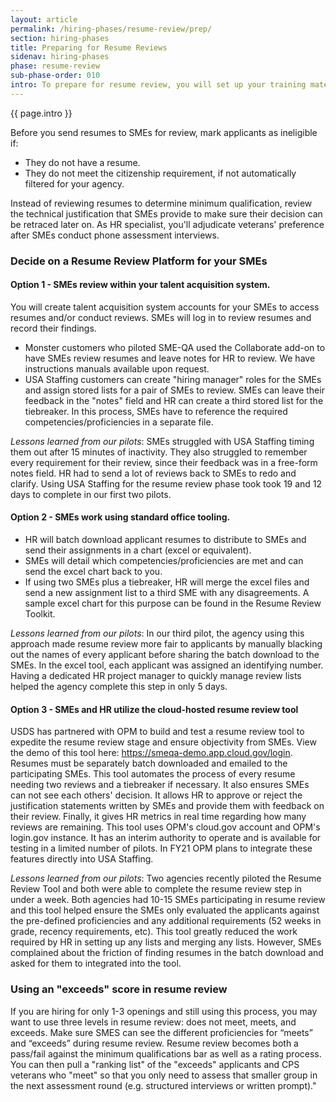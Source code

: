 ```yaml
---
layout: article
permalink: /hiring-phases/resume-review/prep/
section: hiring-phases
title: Preparing for Resume Reviews
sidenav: hiring-phases
phase: resume-review
sub-phase-order: 010
intro: To prepare for resume review, you will set up your training materials, identify practice resumes, select the tooling you and SMEs will use to track results, and decide your review method (2 SMEs plus a tiebreaker or a different approach). 
---
```


<p class="usa-intro">
  {{ page.intro }}
</p>

Before you send resumes to SMEs for review, mark applicants as ineligible if:

- They do not have a resume.
- They do not meet the citizenship requirement, if not automatically filtered for your agency.

Instead of reviewing resumes to determine minimum qualification, review the technical justification that SMEs provide to make sure their decision can be retraced later on. As HR specialist, you'll adjudicate veterans' preference after SMEs conduct phone assessment interviews.


### Decide on a Resume Review Platform for your SMEs

#### Option 1 - SMEs review within your talent acquisition system.
You will create talent acquisition system accounts for your SMEs to access resumes and/or conduct reviews. SMEs will log in to review resumes and record their findings.
  - Monster customers who piloted SME-QA used the Collaborate add-on to have SMEs review resumes and leave notes for HR to review. We have instructions manuals available upon request. 
  - USA Staffing customers can create "hiring manager" roles for the SMEs and assign stored lists for a pair of SMEs to review.  SMEs can leave their feedback in the "notes" field and HR can create a third stored list for the tiebreaker. In this process, SMEs have to reference the required competencies/proficiencies in a separate file. 

*Lessons learned from our pilots*: SMEs struggled with USA Staffing timing them out after 15 minutes of inactivity.  They also struggled to remember every requirement for their review, since their feedback was in a free-form notes field. HR had to send a lot of reviews back to SMEs to redo and clarify. Using USA Staffing for the resume review phase took took 19 and 12 days to complete in our first two pilots.

#### Option 2 - SMEs work using standard office tooling.
 - HR will batch download applicant resumes to distribute to SMEs and send their assignments in a chart (excel or equivalent).
- SMEs will detail which competencies/proficiencies are met and can send the excel chart back to you. 
- If using two SMEs plus a tiebreaker, HR will merge the excel files and send a new assignment list to a third SME with any disagreements.  A sample excel chart for this purpose can be found in the Resume Review Toolkit.

*Lessons learned from our pilots*:  In our third pilot, the agency using this approach made resume review more fair to applicants by manually blacking out the names of every applicant before sharing the batch download to the SMEs. In the excel tool, each applicant was assigned an identifying number. Having a dedicated HR project manager to quickly manage review lists helped the agency complete this step in only 5 days.

#### Option 3 - SMEs and HR utilize the cloud-hosted resume review tool
USDS has partnered with OPM to build and test a resume review tool to expedite the resume review stage and ensure objectivity from SMEs. View the demo of this tool here: https://smeqa-demo.app.cloud.gov/login. Resumes must be separately batch downloaded and emailed to the participating SMEs. This tool automates the process of every resume needing two reviews and a tiebreaker if necessary. It also ensures SMEs can not see each others' decision. It allows HR to approve or reject the justification statements written by SMEs and provide them with feedback on their review. Finally, it gives HR metrics in real time regarding how many reviews are remaining.  This tool uses OPM's cloud.gov account and OPM's login.gov instance. It has an interim authority to operate and is available for testing in a limited number of pilots. In FY21 OPM plans to integrate these features directly into USA Staffing.

*Lessons learned from our pilots*: Two agencies recently piloted the Resume Review Tool and both were able to complete the resume review step in under a week.  Both agencies had 10-15 SMEs participating in resume review and this tool helped ensure the SMEs only evaluated the applicants against the pre-defined proficiencies and any additional requirements (52 weeks in grade, recency requirements, etc). This tool greatly reduced the work required by HR in setting up any lists and merging any lists. However, SMEs complained about the friction of finding resumes in the batch download and asked for them to integrated into the tool. 


### Using an "exceeds" score in resume review

If you are hiring for only 1-3 openings and still using this process, you may want to use three levels in resume review: does not meet, meets, and exceeds. Make sure SMES can see the different proficiencies for “meets” and “exceeds” during resume review. Resume review becomes both a pass/fail against the minimum qualifications bar as well as a rating process. You can then pull a "ranking list" of the "exceeds" applicants and CPS veterans who "meet" so that you only need to assess that smaller group in the next assessment round (e.g. structured interviews or written prompt)."
